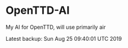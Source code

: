 # OpenTTD-AI
My AI for OpenTTD, will use primarily air

Latest backup: Sun Aug 25 09:40:01 UTC 2019
